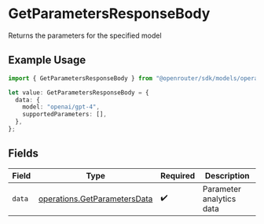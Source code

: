 # GetParametersResponseBody

Returns the parameters for the specified model

## Example Usage

```typescript
import { GetParametersResponseBody } from "@openrouter/sdk/models/operations";

let value: GetParametersResponseBody = {
  data: {
    model: "openai/gpt-4",
    supportedParameters: [],
  },
};
```

## Fields

| Field                                                                        | Type                                                                         | Required                                                                     | Description                                                                  |
| ---------------------------------------------------------------------------- | ---------------------------------------------------------------------------- | ---------------------------------------------------------------------------- | ---------------------------------------------------------------------------- |
| `data`                                                                       | [operations.GetParametersData](../../models/operations/getparametersdata.md) | :heavy_check_mark:                                                           | Parameter analytics data                                                     |